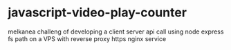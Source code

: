 # javascript-video-play-counter
melkanea challeng of developing a client server api call using node express fs path on a VPS with reverse proxy https nginx service 
